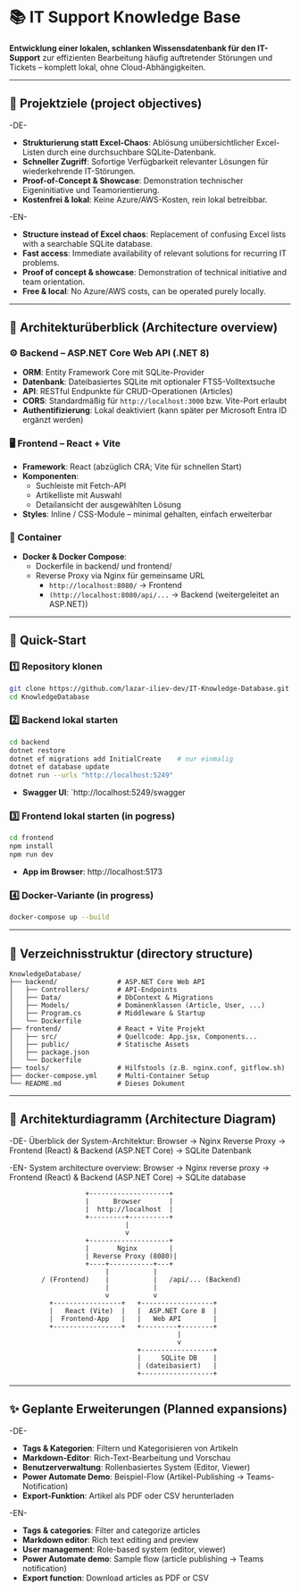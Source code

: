 # 📚 IT Support Knowledge Base

**Entwicklung einer lokalen, schlanken Wissensdatenbank für den IT-Support** zur effizienten Bearbeitung häufig auftretender Störungen und Tickets – komplett lokal, ohne Cloud-Abhängigkeiten.

---

## 🚀 Projektziele (project objectives)
-DE-
- **Strukturierung statt Excel-Chaos**: Ablösung unübersichtlicher Excel-Listen durch eine durchsuchbare SQLite-Datenbank.
- **Schneller Zugriff**: Sofortige Verfügbarkeit relevanter Lösungen für wiederkehrende IT-Störungen.
- **Proof-of-Concept & Showcase**: Demonstration technischer Eigeninitiative und Teamorientierung.
- **Kostenfrei & lokal**: Keine Azure/AWS-Kosten, rein lokal betreibbar.

-EN-
- **Structure instead of Excel chaos**: Replacement of confusing Excel lists with a searchable SQLite database.
- **Fast access**: Immediate availability of relevant solutions for recurring IT problems.
- **Proof of concept & showcase**: Demonstration of technical initiative and team orientation.
- **Free & local**: No Azure/AWS costs, can be operated purely locally.

---

## 🧱 Architekturüberblick (Architecture overview)

### ⚙️ Backend – ASP.NET Core Web API (.NET 8)
- **ORM**: Entity Framework Core mit SQLite-Provider
- **Datenbank**: Dateibasiertes SQLite mit optionaler FTS5-Volltextsuche
- **API**: RESTful Endpunkte für CRUD-Operationen (Articles)
- **CORS**: Standardmäßig für `http://localhost:3000` bzw. Vite-Port erlaubt
- **Authentifizierung**: Lokal deaktiviert (kann später per Microsoft Entra ID ergänzt werden)

### 🖥️ Frontend – React + Vite
- **Framework**: React (abzüglich CRA; Vite für schnellen Start)
- **Komponenten**:
  - Suchleiste mit Fetch-API
  - Artikelliste mit Auswahl
  - Detailansicht der ausgewählten Lösung
- **Styles**: Inline / CSS-Module – minimal gehalten, einfach erweiterbar

### 🐳 Container
- **Docker & Docker Compose**:
  - Dockerfile in backend/ und frontend/
  - Reverse Proxy via Nginx für gemeinsame URL
    - `http://localhost:8080/` → Frontend
    - `(http://localhost:8080/api/...` → Backend (weitergeleitet an ASP.NET))

---

## 🚀 Quick-Start

### 1️⃣ Repository klonen
```bash
git clone https://github.com/lazar-iliev-dev/IT-Knowledge-Database.git
cd KnowledgeDatabase
```

### 2️⃣ Backend lokal starten
```bash
cd backend
dotnet restore
dotnet ef migrations add InitialCreate    # nur einmalig
dotnet ef database update
dotnet run --urls "http://localhost:5249"
```

- **Swagger UI**: `http://localhost:5249/swagger

### 3️⃣ Frontend lokal starten (in pogress)
```bash
cd frontend
npm install
npm run dev
```

- **App im Browser**: http://localhost:5173

### 4️⃣ Docker-Variante (in progress)
```bash
docker-compose up --build
```

---

## 📂 Verzeichnisstruktur (directory structure)

```
KnowledgeDatabase/
├── backend/               # ASP.NET Core Web API
│   ├── Controllers/       # API-Endpoints
│   ├── Data/              # DbContext & Migrations
│   ├── Models/            # Domänenklassen (Article, User, ...)
│   ├── Program.cs         # Middleware & Startup
│   └── Dockerfile
├── frontend/              # React + Vite Projekt
│   ├── src/               # Quellcode: App.jsx, Components...
│   ├── public/            # Statische Assets
│   ├── package.json
│   └── Dockerfile
├── tools/                 # Hilfstools (z.B. nginx.conf, gitflow.sh)
├── docker-compose.yml     # Multi-Container Setup
└── README.md              # Dieses Dokument

```

---

## 🔗 Architekturdiagramm (Architecture Diagram)

-DE-
Überblick der System-Architektur: Browser → Nginx Reverse Proxy → Frontend (React) & Backend (ASP.NET Core) → SQLite Datenbank

-EN-
System architecture overview: Browser → Nginx reverse proxy → Frontend (React) & Backend (ASP.NET Core) → SQLite database

```text
                   +--------------------+
                   |      Browser       |
                   |  http://localhost  |
                   +---------+----------+
                             |
                             v
                   +--------------------+
                   |       Nginx        |
                   | Reverse Proxy (8080)|
                   +----+-----------+---+
                        |           |
        / (Frontend)    |           |   /api/... (Backend)
                        |           |
                        v           v
          +-----------------+   +------------------+
          |   React (Vite)  |   |  ASP.NET Core 8  |
          |  Frontend-App   |   |   Web API        |
          +-----------------+   +---------+--------+
                                          |
                                          v
                                +------------------+
                                |     SQLite DB    |
                                | (dateibasiert)   |
                                +------------------+
```

---

## ✨ Geplante Erweiterungen (Planned expansions)

-DE-
- **Tags & Kategorien**: Filtern und Kategorisieren von Artikeln
- **Markdown-Editor**: Rich-Text-Bearbeitung und Vorschau
- **Benutzerverwaltung**: Rollenbasiertes System (Editor, Viewer)
- **Power Automate Demo**: Beispiel-Flow (Artikel-Publishing → Teams-Notification)
- **Export-Funktion**: Artikel als PDF oder CSV herunterladen

-EN-
- **Tags & categories**: Filter and categorize articles
- **Markdown editor**: Rich text editing and preview
- **User management**: Role-based system (editor, viewer)
- **Power Automate demo**: Sample flow (article publishing → Teams notification)
- **Export function**: Download articles as PDF or CSV
